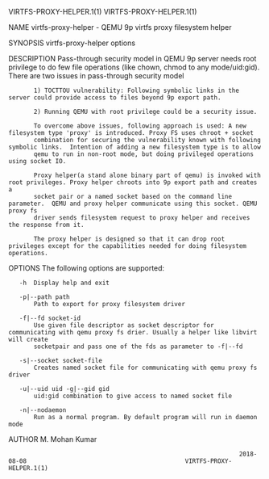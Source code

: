 VIRTFS-PROXY-HELPER.1(1)                                                                                                  VIRTFS-PROXY-HELPER.1(1)

NAME
       virtfs-proxy-helper - QEMU 9p virtfs proxy filesystem helper

SYNOPSIS
       virtfs-proxy-helper options

DESCRIPTION
           Pass-through security model in QEMU 9p server needs root privilege to do few file operations (like chown, chmod to any mode/uid:gid).
           There are two issues in pass-through security model

           1) TOCTTOU vulnerability: Following symbolic links in the server could provide access to files beyond 9p export path.

           2) Running QEMU with root privilege could be a security issue.

           To overcome above issues, following approach is used: A new filesystem type 'proxy' is introduced. Proxy FS uses chroot + socket
           combination for securing the vulnerability known with following symbolic links.  Intention of adding a new filesystem type is to allow
           qemu to run in non-root mode, but doing privileged operations using socket IO.

           Proxy helper(a stand alone binary part of qemu) is invoked with root privileges. Proxy helper chroots into 9p export path and creates a
           socket pair or a named socket based on the command line parameter.  QEMU and proxy helper communicate using this socket. QEMU proxy fs
           driver sends filesystem request to proxy helper and receives the response from it.

           The proxy helper is designed so that it can drop root privileges except for the capabilities needed for doing filesystem operations.

OPTIONS
       The following options are supported:

       -h  Display help and exit

       -p|--path path
           Path to export for proxy filesystem driver

       -f|--fd socket-id
           Use given file descriptor as socket descriptor for communicating with qemu proxy fs drier. Usually a helper like libvirt will create
           socketpair and pass one of the fds as parameter to -f|--fd

       -s|--socket socket-file
           Creates named socket file for communicating with qemu proxy fs driver

       -u|--uid uid -g|--gid gid
           uid:gid combination to give access to named socket file

       -n|--nodaemon
           Run as a normal program. By default program will run in daemon mode

AUTHOR
       M. Mohan Kumar

                                                                    2018-08-08                                            VIRTFS-PROXY-HELPER.1(1)
